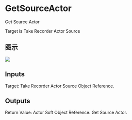 # GetSourceActor

Get Source Actor

Target is Take Recorder Actor Source

## 图示

![]($-20221218-21105872.png)

## Inputs

Target: Take Recorder Actor Source Object Reference.  

## Outputs

Return Value: Actor Soft Object Reference. Get Source Actor.

